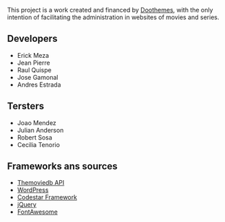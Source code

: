 This project is a work created and financed by [Doothemes](https://doothemes.com), with the only intention of facilitating the administration in websites of movies and series.

## Developers
* Erick Meza
* Jean Pierre
* Raul Quispe
* Jose Gamonal
* Andres Estrada

## Tersters
* Joao Mendez
* Julian Anderson
* Robert Sosa
* Cecilia Tenorio

## Frameworks ans sources
* [Themoviedb API](https://www.themoviedb.org/documentation/api)
* [WordPress](https://github.com/WordPress/WordPress)
* [Codestar Framework](https://github.com/Codestar/codestar-framework)
* [jQuery](https://jquery.com/)
* [FontAwesome](https://fontawesome.com/)
